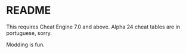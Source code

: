 # README

This requires Cheat Engine 7.0 and above.
Alpha 24 cheat tables are in portuguese, sorry.

Modding is fun.

